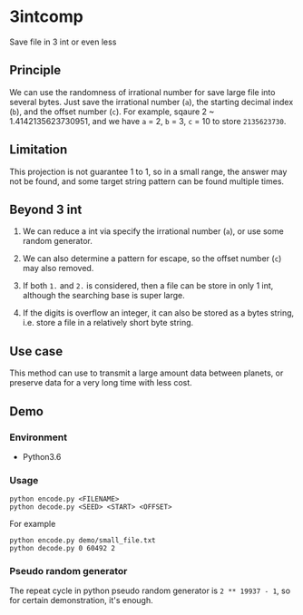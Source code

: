 # 3intcomp

Save file in 3 int or even less

## Principle

We can use the randomness of irrational number for save large file into several bytes. Just save the irrational number (`a`), the starting decimal index (`b`), and the offset number (`c`). For example, sqaure 2 ~ 1.4142135623730951, and we have `a` = 2, `b` = 3, `c` = 10 to store `2135623730`.

## Limitation

This projection is not guarantee 1 to 1, so in a small range, the answer may not be found, and some target string pattern can be found multiple times.

## Beyond 3 int

1. We can reduce a int via specify the irrational number (`a`), or use some random generator.

2. We can also determine a pattern for escape, so the offset number (`c`) may also removed.

3. If both `1.` and `2.` is considered, then a file can be store in only 1 int, although the searching base is super large.

4. If the digits is overflow an integer, it can also be stored as a bytes string, i.e. store a file in a relatively short byte string.

## Use case

This method can use to transmit a large amount data between planets, or preserve data for a very long time with less cost.

## Demo

### Environment

- Python3.6

### Usage

```
python encode.py <FILENAME>
python decode.py <SEED> <START> <OFFSET>
```

For example

```
python encode.py demo/small_file.txt
python decode.py 0 60492 2
```

### Pseudo random generator

The repeat cycle in python pseudo random generator is `2 ** 19937 - 1`, so for certain demonstration, it's enough.
